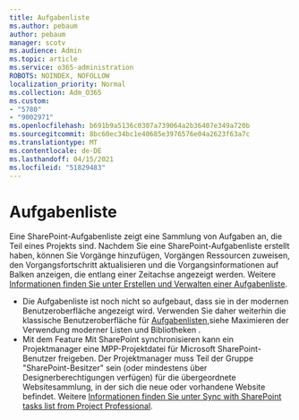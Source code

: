 ```yaml
---
title: Aufgabenliste
ms.author: pebaum
author: pebaum
manager: scotv
ms.audience: Admin
ms.topic: article
ms.service: o365-administration
ROBOTS: NOINDEX, NOFOLLOW
localization_priority: Normal
ms.collection: Adm_O365
ms.custom:
- "5780"
- "9002971"
ms.openlocfilehash: b691b9a5136c0307a739064a2b36407e349a720b
ms.sourcegitcommit: 8bc60ec34bc1e40685e3976576e04a2623f63a7c
ms.translationtype: MT
ms.contentlocale: de-DE
ms.lasthandoff: 04/15/2021
ms.locfileid: "51829483"
---
```

# <a name="task-list"></a>Aufgabenliste

Eine SharePoint-Aufgabenliste zeigt eine Sammlung von Aufgaben an, die Teil eines Projekts sind. Nachdem Sie eine SharePoint-Aufgabenliste erstellt haben, können Sie Vorgänge hinzufügen, Vorgängen Ressourcen zuweisen, den Vorgangsfortschritt aktualisieren und die Vorgangsinformationen auf Balken anzeigen, die entlang einer Zeitachse angezeigt werden. Weitere [Informationen finden Sie unter Erstellen und Verwalten einer Aufgabenliste](https://support.microsoft.com/office/466ad207-46fd-4c77-9af1-41bc23cec21a).  

-   Die Aufgabenliste ist noch nicht so aufgebaut, dass sie in der modernen Benutzeroberfläche angezeigt wird. Verwenden Sie daher weiterhin die klassische Benutzeroberfläche für [Aufgabenlisten,](https://docs.microsoft.com/sharepoint/dev/transform/modernize-userinterface-lists-and-libraries)siehe Maximieren der Verwendung moderner Listen und Bibliotheken .
-   Mit dem Feature Mit SharePoint synchronisieren kann ein Projektmanager eine MPP-Projektdatei für Microsoft SharePoint-Benutzer freigeben. Der Projektmanager muss Teil der Gruppe "SharePoint-Besitzer" sein (oder mindestens über Designerberechtigungen verfügen) für die übergeordnete Websitesammlung, in der sich die neue oder vorhandene Website befindet. Weitere [Informationen finden Sie unter Sync with SharePoint tasks list from Project Professional](https://docs.microsoft.com/office/troubleshoot/project/sync-with-tasks-from-project).
